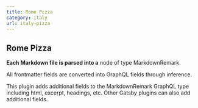 ```yaml
---
title: Rome Pizza
category: italy
url: italy-pizza
---
```


## Rome Pizza

**Each Markdown file is parsed into a** node of type MarkdownRemark.

All frontmatter fields are converted into GraphQL fields through inference.

This plugin adds additional fields to the MarkdownRemark GraphQL type including html, 
excerpt, headings, etc. Other Gatsby plugins can also add additional fields.